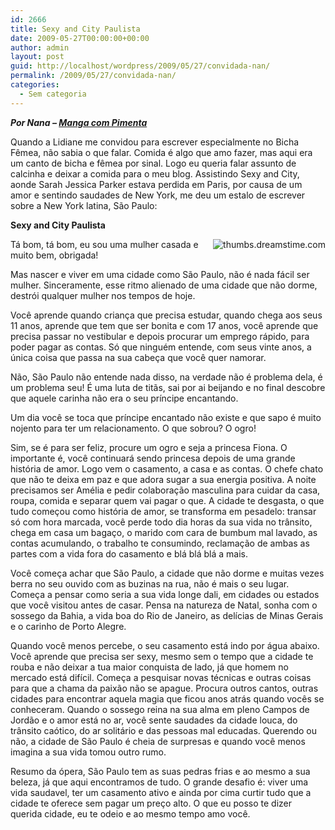 ```yaml
---
id: 2666
title: Sexy and City Paulista
date: 2009-05-27T00:00:00+00:00
author: admin
layout: post
guid: http://localhost/wordpress/2009/05/27/convidada-nan/
permalink: /2009/05/27/convidada-nan/
categories:
  - Sem categoria
---
```

**_Por Nana – <a href="http://www.mangacompimenta.blogspot.com/" target="_blank">Manga com Pimenta</a>_**

Quando a Lidiane me convidou para escrever especialmente no Bicha Fêmea, não sabia o que falar. Comida é algo que amo fazer, mas aqui era um canto de bicha e fêmea por sinal. Logo eu queria falar assunto de calcinha e deixar a comida para o meu blog. Assistindo Sexy and City, aonde Sarah Jessica Parker estava perdida em Paris, por causa de um amor e sentindo saudades de New York, me deu um estalo de escrever sobre a New York latina, São Paulo:

**Sexy and City Paulista**

 <img style="display: inline; margin-left: 0; margin-right: 0;" title="thumbs.dreamstime.com" src="http://www.dreamstime.com/dreamstime-diva-thumb7610395.jpg" alt="thumbs.dreamstime.com" align="right" />Tá bom, tá bom, eu sou uma mulher casada e muito bem, obrigada!
  
Mas nascer e viver em uma cidade como São Paulo, não é nada fácil ser mulher. Sinceramente, esse ritmo alienado de uma cidade que não dorme, destrói qualquer mulher nos tempos de hoje. 

Você aprende quando criança que precisa estudar, quando chega aos seus 11 anos, aprende que tem que ser bonita e com 17 anos, você aprende que precisa passar no vestibular e depois procurar um emprego rápido, para poder pagar as contas. Só que ninguém entende, com seus vinte anos, a única coisa que passa na sua cabeça que você quer namorar.

Não, São Paulo não entende nada disso, na verdade não é problema dela, é um problema seu! É uma luta de titãs, sai por ai beijando e no final descobre que aquele carinha não era o seu príncipe encantando.
  
Um dia você se toca que príncipe encantado não existe e que sapo é muito nojento para ter um relacionamento. O que sobrou? O ogro!

Sim, se é para ser feliz, procure um ogro e seja a princesa Fiona. O importante é, você continuará sendo princesa depois de uma grande história de amor. Logo vem o casamento, a casa e as contas. O chefe chato que não te deixa em paz e que adora sugar a sua energia positiva. A noite precisamos ser Amélia e pedir colaboração masculina para cuidar da casa, roupa, comida e separar quem vai pagar o que. A cidade te desgasta, o que tudo começou como história de amor, se transforma em pesadelo: transar só com hora marcada, você perde todo dia horas da sua vida no trânsito, chega em casa um bagaço, o marido com cara de bumbum mal lavado, as contas acumulando, o trabalho te consumindo, reclamação de ambas as partes com a vida fora do casamento e blá blá blá a mais.

Você começa achar que São Paulo, a cidade que não dorme e muitas vezes berra no seu ouvido com as buzinas na rua, não é mais o seu lugar. Começa a pensar como seria a sua vida longe dali, em cidades ou estados que você visitou antes de casar. Pensa na natureza de Natal, sonha com o sossego da Bahia, a vida boa do Rio de Janeiro, as delícias de Minas Gerais e o carinho de Porto Alegre.

Quando você menos percebe, o seu casamento está indo por água abaixo. Você aprende que precisa ser sexy, mesmo sem o tempo que a cidade te rouba e não deixar a tua maior conquista de lado, já que homem no mercado está difícil. Começa a pesquisar novas técnicas e outras coisas para que a chama da paixão não se apague. Procura outros cantos, outras cidades para encontrar aquela magia que ficou anos atrás quando vocês se conheceram. Quando o sossego reina na sua alma em pleno Campos de Jordão e o amor está no ar, você sente saudades da cidade louca, do trânsito caótico, do ar solitário e das pessoas mal educadas. Querendo ou não, a cidade de São Paulo é cheia de surpresas e quando você menos imagina a sua vida tomou outro rumo.

Resumo da ópera, São Paulo tem as suas pedras frias e ao mesmo a sua beleza, já que aqui encontramos de tudo. O grande desafio é: viver uma vida saudavel, ter um casamento ativo e ainda por cima curtir tudo que a cidade te oferece sem pagar um preço alto. O que eu posso te dizer querida cidade, eu te odeio e ao mesmo tempo amo você.